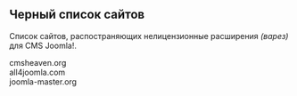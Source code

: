 ## Черный список сайтов
Список сайтов, распостраняющих нелицензионные расширения *(варез)* для CMS Joomla!.

cmsheaven.org  
all4joomla.com  
joomla-master.org  